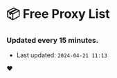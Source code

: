 # :package: Free Proxy List
### Updated every 15 minutes.

- Last updated: `2024-04-21 11:13`

:heart:
